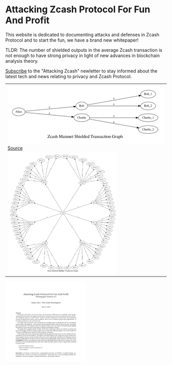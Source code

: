 # Attacking Zcash Protocol For Fun And Profit

This website is dedicated to documenting attacks and defenses in Zcash Protocol
and to start the fun, we have a brand new whitepaper!

TLDR: The number of shielded outputs in the average Zcash transaction is not
enough to have strong privacy in light of new advances in blockchain analysis
theory.

<a href="https://attackingzcash.substack.com/" target="_blank">Subscribe</a> to the
"Attacking Zcash" newletter to stay informed about the latest tech and news relating
to privacy and Zcash Protocol.

<table>
<tr>
<td><a href="/zec-graph-dot.png"><img src="/zec-graph-dot.png"></a><br><a href="/zec.gv">Source</a></td> </tr>
<tr>
<td><a href="/sietch-graphviz.png"><img src="/sietch-graphviz.png" height="70%" width="70%"></a></td>
</tr>
</table>

<a href="/papers/attacking-zcash-for-fun-and-profit.pdf" target="_blank">
<img src="/img/attacking-zcash-protocol-abstract.png" height="50%" width="50%">
</a>


